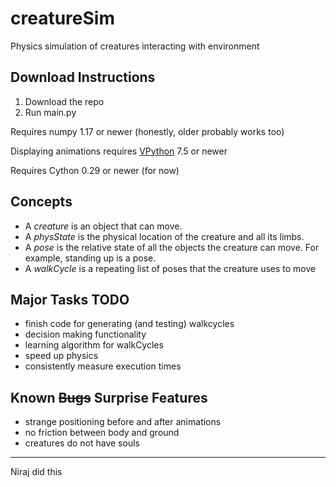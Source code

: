 # creatureSim
Physics simulation of creatures interacting with environment

## Download Instructions
1. Download the repo
2. Run main.py

Requires numpy 1.17 or newer (honestly, older probably works too)

Displaying animations requires [VPython](https://vpython.org/) 7.5 or newer

Requires Cython 0.29 or newer (for now)

## Concepts
- A *creature* is an object that can move.
- A *physState* is the physical location of the creature and all its limbs.
- A *pose* is the relative state of all the objects the creature can move. For example, standing up is a pose.
- A *walkCycle* is a repeating list of poses that the creature uses to move

## Major Tasks TODO
- finish code for generating (and testing) walkcycles
- decision making functionality
- learning algorithm for walkCycles
- speed up physics
- consistently measure execution times

## Known ~~Bugs~~ Surprise Features
- strange positioning before and after animations
- no friction between body and ground
- creatures do not have souls

---
Niraj did this
